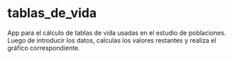 # tablas_de_vida
App para el cálculo de tablas de vida usadas en el estudio de poblaciones.
Luego de introducir los datos, calculas los valores restantes y realiza el gráfico correspondiente.


